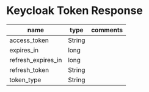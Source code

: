 # Keycloak Token Response

| name               | type   | comments |
| ------------------ | ------ | -------- |
| access_token       | String |          |
| expires_in         | long   |          |
| refresh_expires_in | long   |          |
| refresh_token      | String |          |
| token_type         | String |          |
